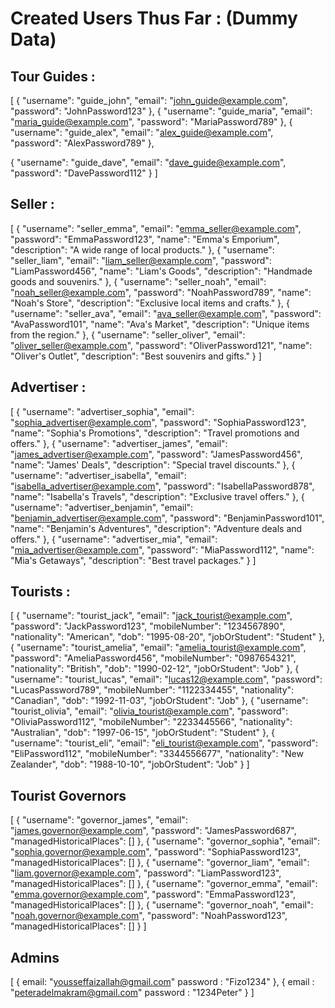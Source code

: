 # Created Users Thus Far : (Dummy Data)

## Tour Guides : 

[
  {
    "username": "guide_john",
    "email": "john_guide@example.com",
    "password": "JohnPassword123"
  },
  {
    "username": "guide_maria",
    "email": "maria_guide@example.com",
    "password": "MariaPassword789"
  },
  {
    "username": "guide_alex",
    "email": "alex_guide@example.com",
    "password": "AlexPassword789"
  },
 
  {
    "username": "guide_dave",
    "email": "dave_guide@example.com",
    "password": "DavePassword112"
  }
]


## Seller : 
[
  {
    "username": "seller_emma",
    "email": "emma_seller@example.com",
    "password": "EmmaPassword123",
    "name": "Emma's Emporium",
    "description": "A wide range of local products."
  },
  {
    "username": "seller_liam",
    "email": "liam_seller@example.com",
    "password": "LiamPassword456",
    "name": "Liam's Goods",
    "description": "Handmade goods and souvenirs."
  },
  {
    "username": "seller_noah",
    "email": "noah_seller@example.com",
    "password": "NoahPassword789",
    "name": "Noah's Store",
    "description": "Exclusive local items and crafts."
  },
  {
    "username": "seller_ava",
    "email": "ava_seller@example.com",
    "password": "AvaPassword101",
    "name": "Ava's Market",
    "description": "Unique items from the region."
  },
  {
    "username": "seller_oliver",
    "email": "oliver_seller@example.com",
    "password": "OliverPassword121",
    "name": "Oliver's Outlet",
    "description": "Best souvenirs and gifts."
  }
]

## Advertiser : 

[
  {
    "username": "advertiser_sophia",
    "email": "sophia_advertiser@example.com",
    "password": "SophiaPassword123",
    "name": "Sophia's Promotions",
    "description": "Travel promotions and offers."
  },
  {
    "username": "advertiser_james",
    "email": "james_advertiser@example.com",
    "password": "JamesPassword456",
    "name": "James' Deals",
    "description": "Special travel discounts."
  },
  {
    "username": "advertiser_isabella",
    "email": "isabella_advertiser@example.com",
    "password": "IsabellaPassword878",
    "name": "Isabella's Travels",
    "description": "Exclusive travel offers."
  },
  {
    "username": "advertiser_benjamin",
    "email": "benjamin_advertiser@example.com",
    "password": "BenjaminPassword101",
    "name": "Benjamin's Adventures",
    "description": "Adventure deals and offers."
  },
  {
    "username": "advertiser_mia",
    "email": "mia_advertiser@example.com",
    "password": "MiaPassword112",
    "name": "Mia's Getaways",
    "description": "Best travel packages."
  }
]


## Tourists : 

[
  {
    "username": "tourist_jack",
    "email": "jack_tourist@example.com",
    "password": "JackPassword123",
    "mobileNumber": "1234567890",
    "nationality": "American",
    "dob": "1995-08-20",
    "jobOrStudent": "Student"
  },
  {
    "username": "tourist_amelia",
    "email": "amelia_tourist@example.com",
    "password": "AmeliaPassword456",
    "mobileNumber": "0987654321",
    "nationality": "British",
    "dob": "1990-02-12",
    "jobOrStudent": "Job"
  },
  {
    "username": "tourist_lucas",
    "email": "lucas12@example.com",
    "password": "LucasPassword789",
    "mobileNumber": "1122334455",
    "nationality": "Canadian",
    "dob": "1992-11-03",
    "jobOrStudent": "Job"
  },
  {
    "username": "tourist_olivia",
    "email": "olivia_tourist@example.com",
    "password": "OliviaPassword112",
    "mobileNumber": "2233445566",
    "nationality": "Australian",
    "dob": "1997-06-15",
    "jobOrStudent": "Student"
  },
  {
    "username": "tourist_eli",
    "email": "eli_tourist@example.com",
    "password": "EliPassword112",
    "mobileNumber": "3344556677",
    "nationality": "New Zealander",
    "dob": "1988-10-10",
    "jobOrStudent": "Job"
  }
]

## Tourist Governors
[
    {
        "username": "governor_james",
        "email": "james.governor@example.com",
        "password": "JamesPassword687",
        "managedHistoricalPlaces": []
    },
    {
        "username": "governor_sophia",
        "email": "sophia.governor@example.com",
        "password": "SophiaPassword123",
        "managedHistoricalPlaces": []
    },
    {
        "username": "governor_liam",
        "email": "liam.governor@example.com",
        "password": "LiamPassword123",
        "managedHistoricalPlaces": []
    },
    {
        "username": "governor_emma",
        "email": "emma.governor@example.com",
        "password": "EmmaPassword123",
        "managedHistoricalPlaces": []
    },
    {
        "username": "governor_noah",
        "email": "noah.governor@example.com",
        "password": "NoahPassword123",
        "managedHistoricalPlaces": []
    }
]

## Admins
[
  {
    email: "yousseffaizallah@gmail.com"
    password : "Fizo1234"
  },
  {
    email : "peteradelmakram@gmail.com"
    password : "1234Peter"
  }
]
